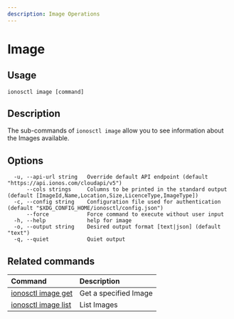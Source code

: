 ```yaml
---
description: Image Operations
---
```


# Image

## Usage

```text
ionosctl image [command]
```

## Description

The sub-commands of `ionosctl image` allow you to see information about the Images available.

## Options

```text
  -u, --api-url string   Override default API endpoint (default "https://api.ionos.com/cloudapi/v5")
      --cols strings     Columns to be printed in the standard output (default [ImageId,Name,Location,Size,LicenceType,ImageType])
  -c, --config string    Configuration file used for authentication (default "$XDG_CONFIG_HOME/ionosctl/config.json")
      --force            Force command to execute without user input
  -h, --help             help for image
  -o, --output string    Desired output format [text|json] (default "text")
  -q, --quiet            Quiet output
```

## Related commands

| Command | Description |
| :--- | :--- |
| [ionosctl image get](get.md) | Get a specified Image |
| [ionosctl image list](list.md) | List Images |

